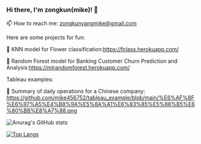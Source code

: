 ### Hi there, I'm zongkun(mike)! 👋

📫 How to reach me: zongkunyangmike@gmail.com

Here are some projects for fun:

🌱 KNN model for Flower classification:https://fclass.herokuapp.com/

🌱 Random Forest model for Banking Customer Churn Prediction and Analysis:https://mlrandomforest.herokuapp.com/

Tableau examples:

🌱 Summary of daily operations for a Chinese company:
https://github.com/mike456752/tableau_example/blob/main/%E6%AF%8F%E6%97%A5%E4%B8%9A%E5%8A%A1%E6%83%85%E5%86%B5%E6%80%BB%E8%A7%88.png


![Anurag's GitHub stats](https://github-readme-stats.vercel.app/api?username=mike456752&show_icons=true&theme=radical)

[![Top Langs](https://github-readme-stats.vercel.app/api/top-langs/?username=mike456752&layout=compact)](https://github.com/anuraghazra/github-readme-stats)
